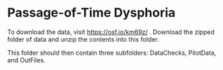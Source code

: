 # Passage-of-Time Dysphoria

To download the data, visit https://osf.io/km69z/ . Download the zipped folder of data and unzip the contents into this folder.

This folder should then contain three subfolders: DataChecks, PilotData, and OutFiles.
